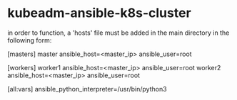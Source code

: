 # kubeadm-ansible-k8s-cluster

in order to function, a 'hosts' file must be added in the main directory in the following form: 

[masters]
master ansible_host=<master_ip> ansible_user=root

[workers]
worker1 ansible_host=<master_ip> ansible_user=root
worker2 ansible_host=<master_ip> ansible_user=root

[all:vars]
ansible_python_interpreter=/usr/bin/python3